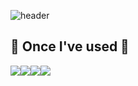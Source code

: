 
![header](https://capsule-render.vercel.app/api?type=waving&color=timeGradient&text=Soyeon's%20GitHub%20&fontSize=35&fontAlignY=40&fontAlign=70&height=250)

## 🔨 Once I've used 🔨
<div style="display:flex; flex-direction:row;">
<img src="https://img.shields.io/badge/Typescript-3178C6?style=flat-square&logo=JavaScript&logoColor=white">
<img src="https://img.shields.io/badge/JavaScript-F7DF1E?style=flat-square&logo=JavaScript&logoColor=white">
<img src="https://img.shields.io/badge/Python-3766AB?style=flat-square&logo=Python&logoColor=white"/></a>
<img src="https://img.shields.io/badge/MySQL-4479A1?style=flat-square&logo=MySQL&logoColor=white">
</div>

<!-- 
## Me
<a href="https://velog.io/@zaman17"><img src="https://img.shields.io/badge/Tech%20Blog-11B48A?style=flat-square&logo=Vimeo&logoColor=white&link=https://velog.io/@dhdld"/></a>

-->

<!--
**dhdld/dhdld** is a ✨ _special_ ✨ repository because its `README.md` (this file) appears on your GitHub profile.

Here are some ideas to get you started:

- 🔭 I’m currently working on ...
- 🌱 I’m currently learning ...
- 👯 I’m looking to collaborate on ...
- 🤔 I’m looking for help with ...
- 💬 Ask me about ...
- 📫 How to reach me: ...
- 😄 Pronouns: ...
- ⚡ Fun fact: ...
-->
